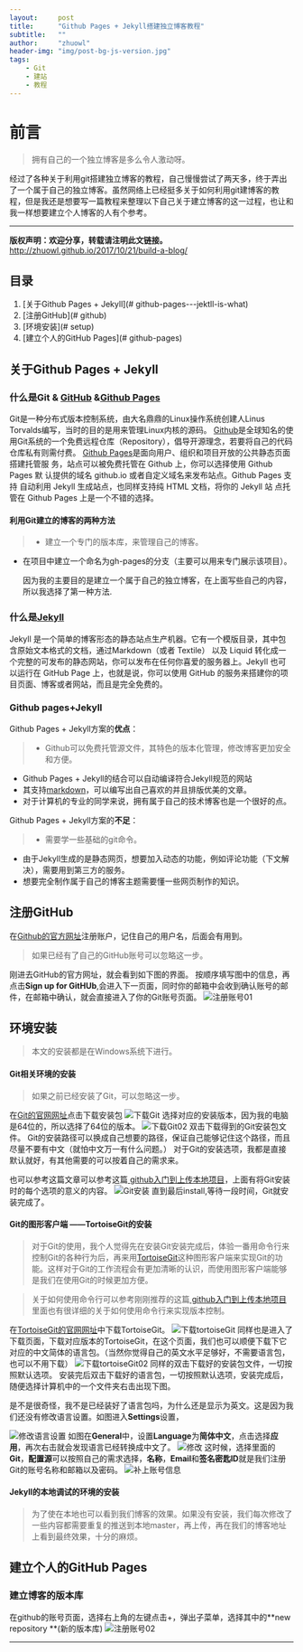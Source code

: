 ```yaml
---
layout:     post
title:      "Github Pages + Jekyll搭建独立博客教程"
subtitle:   ""
author:     "zhuowl"
header-img: "img/post-bg-js-version.jpg"
tags:
    - Git
    - 建站
    - 教程
---
```

# 前言
>拥有自己的一个独立博客是多么令人激动呀。

经过了各种关于利用git搭建独立博客的教程，自己慢慢尝试了两天多，终于弄出了一个属于自己的独立博客。虽然网络上已经挺多关于如何利用git建博客的教程，但是我还是想要写一篇教程来整理以下自己关于建立博客的这一过程，也让和我一样想要建立个人博客的人有个参考。

---
**版权声明：欢迎分享，转载请注明此文链接。**
http://zhuowl.github.io/2017/10/21/build-a-blog/



## 目录


1. [关于Github Pages + Jekyll](# github-pages---jektll-is-what)
2. [注册GitHub](# github)
3. [环境安装](# setup)
4. [建立个人的GitHub Pages](# github-pages)




## 关于Github Pages + Jekyll

### 什么是Git & [GitHub](https://github.com/) &[Github Pages](https://pages.github.com/)
Git是一种分布式版本控制系统，由大名鼎鼎的Linux操作系统创建人Linus Torvalds编写，当时的目的是用来管理Linux内核的源码。
[Github](https://github.com/)是全球知名的使用Git系统的一个免费远程仓库（Repository），倡导开源理念，若要将自己的代码仓库私有则需付费。
[Github Pages](https://pages.github.com/)是面向用户、组织和项目开放的公共静态页面搭建托管服 务，站点可以被免费托管在 Github 上，你可以选择使用 Github Pages 默 认提供的域名 github.io 或者自定义域名来发布站点。Github Pages 支持 自动利用 Jekyll 生成站点，也同样支持纯 HTML 文档，将你的 Jekyll 站 点托管在 Github Pages 上是一个不错的选择。

#### 利用Git建立的博客的两种方法
>- 建立一个专门的版本库，来管理自己的博客。
- 在项目中建立一个命名为gh-pages的分支（主要可以用来专门展示该项目）。

  因为我的主要目的是建立一个属于自己的独立博客，在上面写些自己的内容，所以我选择了第一种方法.

### 什么是[Jekyll](http://jekyll.com.cn/)
Jekyll 是一个简单的博客形态的静态站点生产机器。它有一个模版目录，其中包含原始文本格式的文档，通过Markdown（或者 Textile） 以及 Liquid 转化成一个完整的可发布的静态网站，你可以发布在任何你喜爱的服务器上。Jekyll 也可以运行在 GitHub Page 上，也就是说，你可以使用 GitHub 的服务来搭建你的项目页面、博客或者网站，而且是完全免费的。
### Github pages+Jekyll

Github Pages + Jekyll方案的**优点**：
>- Github可以免费托管源文件，其特色的版本化管理，修改博客更加安全和方便。
- Github Pages + Jekyll的结合可以自动编译符合Jekyll规范的网站
- 其支持[markdown](https://sspai.com/post/25137)，可以编写出自己喜欢的并且排版优美的文章。
- 对于计算机的专业的同学来说，拥有属于自己的技术博客也是一个很好的点。

Github Pages + Jekyll方案的**不足**：
>- 需要学一些基础的git命令。
- 由于Jekyll生成的是静态网页，想要加入动态的功能，例如评论功能（下文解决），需要用到第三方的服务。
- 想要完全制作属于自己的博客主题需要懂一些网页制作的知识。

## 注册GitHub
在[Github的官方网址](https://github.com/)注册账户，记住自己的用户名，后面会有用到。
>如果已经有了自己的GitHub账号可以忽略这一步。

刚进去GitHub的官方网址，就会看到如下图的界面。
按顺序填写图中的信息，再点击**Sign up for GitHUb**,会进入下一页面，同时你的邮箱中会收到确认账号的邮件，在邮箱中确认，就会直接进入了你的Git账号页面。
![注册账号01](/img/in-post/post-build-a-blog/git01.png)

## 环境安装
>本文的安装都是在Windows系统下进行。

#### Git相关环境的安装
>如果之前已经安装了Git，可以忽略这一步。

在[Git的官网网址](https://git-scm.com/)点击下载安装包
![下载Git](/img/in-post/post-build-a-blog/git-setup.png)
选择对应的安装版本，因为我的电脑是64位的，所以选择了64位的版本。
![下载Git02](/img/in-post/post-build-a-blog/git-setup02.png)
双击下载得到的Git安装包文件。
Git的安装路径可以换成自己想要的路径，保证自己能够记住这个路径，而且尽量不要有中文（就怕中文万一有什么问题。）
对于Git的安装选项，我都是直接默认就好，有其他需要的可以按着自己的需求来。

也可以参考这篇文章可以参考这篇[ github入门到上传本地项目](http://www.cnblogs.com/specter45/p/github.html)，上面有将Git安装时的每个选项的意义的内容。
![Git安装](/img/in-post/post-build-a-blog/git-setup03.png)
直到最后install,等待一段时间，Git就安装完成了。

#### Git的图形客户端 ——TortoiseGit的安装
>对于Git的使用，我个人觉得先在安装Git安装完成后，体验一番用命令行来控制Git的各种行为后，再来用[TortoiseGit](https://tortoisegit.org/)这种图形客户端来实现Git的功能。这样对于Git的工作流程会有更加清晰的认识，而使用图形客户端能够是我们在使用Git的时候更加方便。

>关于如何使用命令行可以参考刚刚推荐的这篇[ github入门到上传本地项目](http://www.cnblogs.com/specter45/p/github.html)
>里面也有很详细的关于如何使用命令行来实现版本控制。

在[TortoiseGit的官网网址](https://tortoisegit.org/)中下载TortoiseGit。
![下载tortoiseGit](/img/in-post/post-build-a-blog/git-setup05.png)
同样也是进入了下载页面，下载对应版本的TortoiseGit，在这个页面，我们也可以顺便下载下它对应的中文简体的语言包。（当然你觉得自己的英文水平足够好，不需要语言包，也可以不用下载）
![下载tortoiseGit02](/img/in-post/post-build-a-blog/git-setup06.png)
同样的双击下载好的安装包文件，一切按照默认选项。
安装完后双击下载好的语言包，一切按照默认选项，安装完成后，随便选择计算机中的一个文件夹右击出现下图。

是不是很奇怪，我不是已经装好了语言包吗，为什么还是显示为英文。这是因为我们还没有修改语言设置。如图进入**Settings**设置，

![修改语言设置](/img/in-post/post-build-a-blog/git-setup07.png)
如图在**General**中，设置**Language**为**简体中文**，点击选择**应用**，再次右击就会发现语言已经转换成中文了。
![修改](/img/in-post/post-build-a-blog/git-setup08.png)
这时候，选择里面的**Git**，**配置源**可以按照自己的需求选择，**名称**，**Email**和**签名密匙ID**就是我们注册Git的账号名称和邮箱以及密码。
![补上账号信息](/img/in-post/post-build-a-blog/git-setup09.png)




#### Jekyll的本地调试的环境的安装
>为了使在本地也可以看到我们博客的效果。如果没有安装，我们每次修改了一些内容都需要重复的推送到本地master，再上传，再在我们的博客地址上看到最终效果，十分的麻烦。



## 建立个人的GitHub Pages

### 建立博客的版本库
在github的账号页面，选择右上角的左键点击+，弹出子菜单，选择其中的**new repository **(新的版本库)
![注册账号02](/img/in-post/post-build-a-blog/git02.png)
















---

